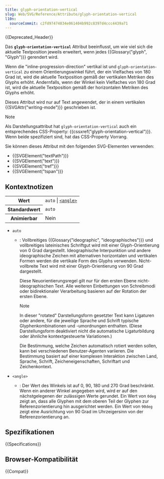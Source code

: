 ```yaml
---
title: glyph-orientation-vertical
slug: Web/SVG/Reference/Attribute/glyph-orientation-vertical
l10n:
  sourceCommit: c2fd97474834e061404b992c8397d4ccc4439a71
---
```


{{Deprecated_Header}}

Das **`glyph-orientation-vertical`** Attribut beeinflusst, um wie viel sich die aktuelle Textposition jeweils erweitert, wenn jedes {{Glossary("glyph", "Glyph")}} gerendert wird.

Wenn die "inline-progression-direction" vertikal ist und `glyph-orientation-vertical` zu einem Orientierungswinkel führt, der ein Vielfaches von 180 Grad ist, wird die aktuelle Textposition gemäß der vertikalen Metriken des Glyphs erhöht. Andernfalls, wenn der Winkel kein Vielfaches von 180 Grad ist, wird die aktuelle Textposition gemäß der horizontalen Metriken des Glyphs erhöht.

Dieses Attribut wird nur auf Text angewendet, der in einem vertikalen {{SVGAttr("writing-mode")}} geschrieben ist.

> [!NOTE]
> Als Darstellungsattribut hat `glyph-orientation-vertical` auch ein entsprechendes CSS-Property: {{cssxref("glyph-orientation-vertical")}}. Wenn beide spezifiziert sind, hat das CSS-Property Vorrang.

Sie können dieses Attribut mit den folgenden SVG-Elementen verwenden:

- {{SVGElement("textPath")}}
- {{SVGElement("text")}}
- {{SVGElement("tref")}}
- {{SVGElement("tspan")}}

## Kontextnotizen

<table class="properties">
  <tbody>
    <tr>
      <th scope="row">Wert</th>
      <td>
        <code>auto</code> |
        <code
          ><a href="/de/docs/Web/SVG/Guides/Content_type#angle"
            >&#x3C;angle></a
          ></code
        >
      </td>
    </tr>
    <tr>
      <th scope="row">Standardwert</th>
      <td><code>auto</code></td>
    </tr>
    <tr>
      <th scope="row">Animierbar</th>
      <td>Nein</td>
    </tr>
  </tbody>
</table>

- `auto`

  - : Vollbreitiges {{Glossary("ideographic", "ideographisches")}} und vollbreitiges lateinisches Schriftgut wird mit einer Glyph-Orientierung von 0 Grad dargestellt. Ideographische Interpunktion und andere ideographische Zeichen mit alternativen horizontalen und vertikalen Formen werden die vertikale Form des Glyphs verwenden. Nicht-vollbreite Text wird mit einer Glyph-Orientierung von 90 Grad dargestellt.

    Diese Neuorientierungsregel gilt nur für den ersten Ebene nicht-ideographischen Text. Alle weiteren Einbettungen von Schreibmodi oder bidirektionaler Verarbeitung basieren auf der Rotation der ersten Ebene.

    > [!NOTE]
    > In dieser "rotated" Darstellungsform gesetzter Text kann Ligaturen oder andere, für die jeweilige Sprache und Schrift typische Glyphenkombinationen und -umordnungen enthalten. (Diese Darstellungsform deaktiviert nicht die automatische Ligaturbildung oder ähnliche kontextgesteuerte Variationen.)

    Die Bestimmung, welche Zeichen automatisch rotiert werden sollen, kann bei verschiedenen Benutzer-Agenten variieren. Die Bestimmung basiert auf einer komplexen Interaktion zwischen Land, Sprache, Schrift, Zeicheneigenschaften, Schriftart und Zeichenkontext.

- `<angle>`
  - : Der Wert des Winkels ist auf 0, 90, 180 und 270 Grad beschränkt. Wenn ein anderer Winkel angegeben wird, wird er auf den nächstgelegenen der zulässigen Werte gerundet.
    Ein Wert von `0deg` zeigt an, dass alle Glyphen mit dem oberen Teil der Glyphen zur Referenzorientierung hin ausgerichtet werden. Ein Wert von `90deg` zeigt eine Ausrichtung von 90 Grad im Uhrzeigersinn von der Referenzorientierung an.

## Spezifikationen

{{Specifications}}

## Browser-Kompatibilität

{{Compat}}

